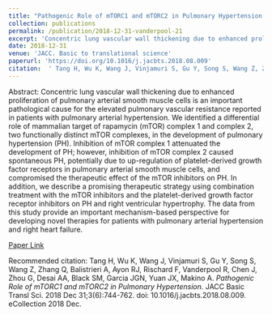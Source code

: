 ```yaml
--- 
title: "Pathogenic Role of mTORC1 and mTORC2 in Pulmonary Hypertension." 
collection: publications 
permalink: /publication/2018-12-31-vanderpool-21 
excerpt: 'Concentric lung vascular wall thickening due to enhanced proliferation of pulmonary arterial smooth muscle cells is an important pathological cause for the elevated pulmonary vascular resistance reported in patients with pulmonary arterial hypertension. We identified a differential role of mammalian target of rapamycin (mTOR) complex 1 [...]' 
date: 2018-12-31 
venue: 'JACC. Basic to translational science' 
paperurl: 'https://doi.org/10.1016/j.jacbts.2018.08.009' 
citation:  ' Tang H, Wu K, Wang J, Vinjamuri S, Gu Y, Song S, Wang Z, Zhang Q, Balistrieri A, Ayon RJ, Rischard F, Vanderpool R, Chen J, Zhou G, Desai AA, Black SM, Garcia JGN, Yuan JX, Makino A. <i>Pathogenic Role of mTORC1 and mTORC2 in Pulmonary Hypertension.</i> JACC Basic Transl Sci. 2018 Dec 31;3(6):744-762. doi: 10.1016/j.jacbts.2018.08.009. eCollection 2018 Dec.' 
--- 
```

Abstract:  Concentric lung vascular wall thickening due to enhanced proliferation of pulmonary arterial smooth muscle cells is an important pathological cause for the elevated pulmonary vascular resistance reported in patients with pulmonary arterial hypertension. We identified a differential role of mammalian target of rapamycin (mTOR) complex 1 and complex 2, two functionally distinct mTOR complexes, in the development of pulmonary hypertension (PH). Inhibition of mTOR complex 1 attenuated the development of PH; however, inhibition of mTOR complex 2 caused spontaneous PH, potentially due to up-regulation of platelet-derived growth factor receptors in pulmonary arterial smooth muscle cells, and compromised the therapeutic effect of the mTOR inhibitors on PH. In addition, we describe a promising therapeutic strategy using combination treatment with the mTOR inhibitors and the platelet-derived growth factor receptor inhibitors on PH and right ventricular hypertrophy. The data from this study provide an important mechanism-based perspective for developing novel therapies for patients with pulmonary arterial hypertension and right heart failure.  
 
[Paper Link](https://doi.org/10.1016/j.jacbts.2018.08.009) 
 
Recommended citation:  Tang H, Wu K, Wang J, Vinjamuri S, Gu Y, Song S, Wang Z, Zhang Q, Balistrieri A, Ayon RJ, Rischard F, Vanderpool R, Chen J, Zhou G, Desai AA, Black SM, Garcia JGN, Yuan JX, Makino A. <i>Pathogenic Role of mTORC1 and mTORC2 in Pulmonary Hypertension.</i> JACC Basic Transl Sci. 2018 Dec 31;3(6):744-762. doi: 10.1016/j.jacbts.2018.08.009. eCollection 2018 Dec. 
